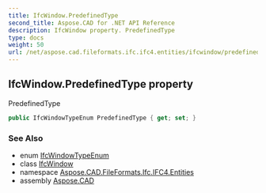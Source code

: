 ```yaml
---
title: IfcWindow.PredefinedType
second_title: Aspose.CAD for .NET API Reference
description: IfcWindow property. PredefinedType
type: docs
weight: 50
url: /net/aspose.cad.fileformats.ifc.ifc4.entities/ifcwindow/predefinedtype/
---
```

## IfcWindow.PredefinedType property

PredefinedType

```csharp
public IfcWindowTypeEnum PredefinedType { get; set; }
```

### See Also

* enum [IfcWindowTypeEnum](../../../aspose.cad.fileformats.ifc.ifc4.types/ifcwindowtypeenum/)
* class [IfcWindow](../)
* namespace [Aspose.CAD.FileFormats.Ifc.IFC4.Entities](../../ifcwindow/)
* assembly [Aspose.CAD](../../../)


